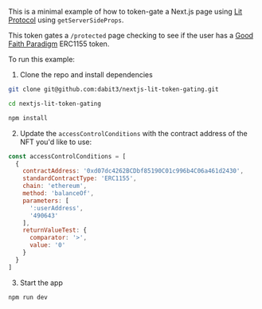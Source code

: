 This is a minimal example of how to token-gate a Next.js page using [Lit Protocol](https://developer.litprotocol.com/) using `getServerSideProps`.


This token gates a `/protected` page checking to see if the user has a [Good Faith Paradigm](https://etherscan.io/address/0xd07dc4262BCDbf85190C01c996b4C06a461d2430) ERC1155 token.

To run this example:

1. Clone the repo and install dependencies

```sh
git clone git@github.com:dabit3/nextjs-lit-token-gating.git

cd nextjs-lit-token-gating

npm install
```

2. Update the `accessControlConditions` with the contract address of the NFT you'd like to use:

```javascript
const accessControlConditions = [
  {
    contractAddress: '0xd07dc4262BCDbf85190C01c996b4C06a461d2430',
    standardContractType: 'ERC1155',
    chain: 'ethereum',
    method: 'balanceOf',
    parameters: [
      ':userAddress',
      '490643'
    ],
    returnValueTest: {
      comparator: '>',
      value: '0'
    }
  }
]
```

3. Start the app

```sh
npm run dev
```